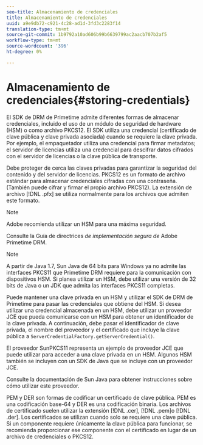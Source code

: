 ```yaml
---
seo-title: Almacenamiento de credenciales
title: Almacenamiento de credenciales
uuid: a9e9db72-c921-4c28-ad1d-3fd3c2283f14
translation-type: tm+mt
source-git-commit: 1b9792a10ad606b99b6639799ac2aacb707b2af5
workflow-type: tm+mt
source-wordcount: '396'
ht-degree: 0%

---
```



# Almacenamiento de credenciales{#storing-credentials}

El SDK de DRM de Primetime admite diferentes formas de almacenar credenciales, incluido el uso de un módulo de seguridad de hardware (HSM) o como archivo PKCS12. El SDK utiliza una credencial (certificado de clave pública y clave privada asociada) cuando se requiere la clave privada. Por ejemplo, el empaquetador utiliza una credencial para firmar metadatos; el servidor de licencias utiliza una credencial para descifrar datos cifrados con el servidor de licencias o la clave pública de transporte.

Debe proteger de cerca las claves privadas para garantizar la seguridad del contenido y del servidor de licencias. PKCS12 es un formato de archivo estándar para almacenar credenciales cifradas con una contraseña. (También puede cifrar y firmar el propio archivo PKCS12). La extensión de archivo [!DNL .pfx] se utiliza normalmente para los archivos que admiten este formato.

>[!NOTE]
>
>Adobe recomienda utilizar un HSM para una máxima seguridad.
>
>Consulte la Guía de directrices *de implementación segura de* Adobe Primetime DRM.

>[!NOTE]
>
>A partir de Java 1.7, Sun Java de 64 bits para Windows ya no admite las interfaces PKCS11 que Primetime DRM requiere para la comunicación con dispositivos HSM. Si planea utilizar un HSM, debe utilizar una versión de 32 bits de Java o un JDK que admita las interfaces PKCS11 completas.

Puede mantener una clave privada en un HSM y utilizar el SDK de DRM de Primetime para pasar las credenciales que obtiene del HSM. Si desea utilizar una credencial almacenada en un HSM, debe utilizar un proveedor JCE que pueda comunicarse con un HSM para obtener un identificador de la clave privada. A continuación, debe pasar el identificador de clave privada, el nombre del proveedor y el certificado que incluye la clave pública a `ServerCredentialFactory.getServerCredential()`.

El proveedor SunPKCS11 representa un ejemplo de proveedor JCE que puede utilizar para acceder a una clave privada en un HSM. Algunos HSM también se incluyen con un SDK de Java que se incluye con un proveedor JCE.

Consulte la documentación de Sun Java para obtener instrucciones sobre cómo utilizar este proveedor.

PEM y DER son formas de codificar un certificado de clave pública. PEM es una codificación base-64 y DER es una codificación binaria. Los archivos de certificado suelen utilizar la extensión [!DNL .cer], [!DNL .pem]o [!DNL .der]. Los certificados se utilizan cuando solo se requiere una clave pública. Si un componente requiere únicamente la clave pública para funcionar, se recomienda proporcionar ese componente con el certificado en lugar de un archivo de credenciales o PKCS12.
